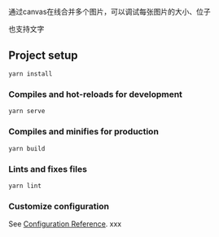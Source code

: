 # 
通过canvas在线合并多个图片，可以调试每张图片的大小、位子

也支持文字

## Project setup
```
yarn install
```

### Compiles and hot-reloads for development
```
yarn serve
```

### Compiles and minifies for production
```
yarn build
```

### Lints and fixes files
```
yarn lint
```

### Customize configuration
See [Configuration Reference](https://cli.vuejs.org/config/).
xxx
